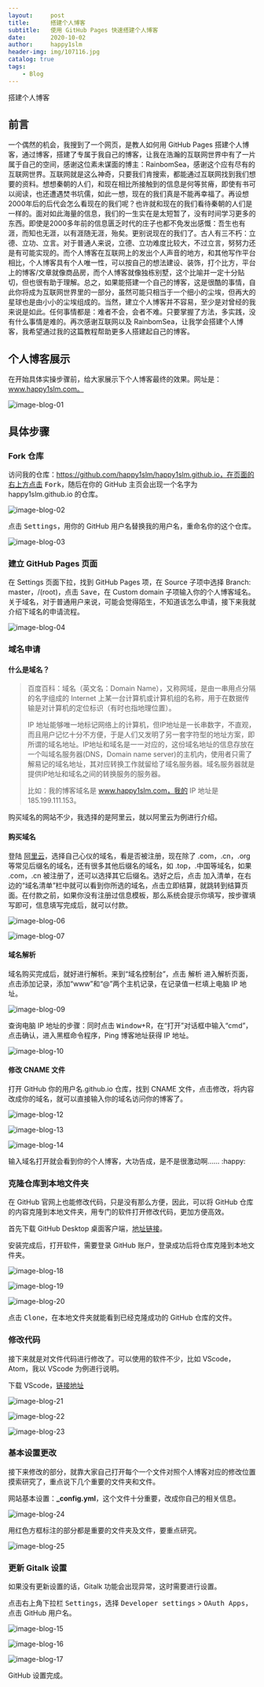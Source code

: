 ```yaml
---
layout:     post
title:      搭建个人博客
subtitle:   使用 GitHub Pages 快速搭建个人博客
date:       2020-10-02
author:     happy1slm
header-img: img/107116.jpg
catalog: true
tags:
    - Blog
---
```





搭建个人博客

## 前言

一个偶然的机会，我搜到了一个网页，是教人如何用 GitHub Pages 搭建个人博客，通过博客，搭建了专属于我自己的博客，让我在浩瀚的互联网世界中有了一片属于自己的空间，感谢这位素未谋面的博主：RainbomSea，感谢这个应有尽有的互联网世界。互联网就是这么神奇，只要我们肯搜索，都能通过互联网找到我们想要的资料。想想秦朝的人们，和现在相比所接触到的信息是何等贫瘠，即使有书可以阅读，也还遭遇焚书坑儒，如此一想，现在的我们真是不能再幸福了。再设想2000年后的后代会怎么看现在的我们呢？也许就和现在的我们看待秦朝的人们是一样的。面对如此海量的信息，我们的一生实在是太短暂了，没有时间学习更多的东西。即使是2000多年前的信息匮乏时代的庄子也都不免发出感慨：吾生也有涯，而知也无涯，以有涯随无涯，殆矣。更别说现在的我们了。古人有三不朽：立德、立功、立言。对于普通人来说，立德、立功难度比较大，不过立言，努努力还是有可能实现的。而个人博客在互联网上的发出个人声音的地方，和其他写作平台相比，个人博客具有个人唯一性，可以按自己的想法建设、装饰，打个比方，平台上的博客/文章就像商品房，而个人博客就像独栋别墅，这个比喻并一定十分贴切，但也很有助于理解。总之，如果能搭建一个自己的博客，这是很酷的事情，自此你将成为互联网世界里的一部分，虽然可能只相当于一个细小的尘埃，但再大的星球也是由小小的尘埃组成的。当然，建立个人博客并不容易，至少是对曾经的我来说是如此。任何事情都是：难者不会，会者不难。只要掌握了方法，多实践，没有什么事情是难的。再次感谢互联网以及 RainbomSea，让我学会搭建个人博客，我希望通过我的这篇教程帮助更多人搭建起自己的博客。

## 个人博客展示

在开始具体实操步骤前，给大家展示下个人博客最终的效果。网址是：www.happy1slm.com。

![image-blog-01](https://cdn.jsdelivr.net/gh/happy1slm/cloudimg@master/image-blog-01.jpg)

## 具体步骤

### Fork 仓库

访问我的仓库：https://github.com/happy1slm/happy1slm.github.io，在页面的右上方点击 <kbd>Fork</kbd>，随后在你的 GitHub 主页会出现一个名字为 happy1slm.github.io 的仓库。

![image-blog-02](https://cdn.jsdelivr.net/gh/happy1slm/cloudimg@master/image-blog-02.jpg)

点击 <kbd>Settings</kbd>，用你的 GitHub 用户名替换我的用户名，重命名你的这个仓库。

![image-blog-03](https://cdn.jsdelivr.net/gh/happy1slm/cloudimg@master/image-blog-03.jpg)

### 建立 GitHub Pages 页面

在 Settings 页面下拉，找到 GitHub Pages 项，在 Source 子项中选择 Branch: master，/(root)，点击 <kbd>Save</kbd>，在 Custom domain 子项输入你的个人博客域名。关于域名，对于普通用户来说，可能会觉得陌生，不知道该怎么申请，接下来我就介绍下域名的申请流程。

![image-blog-04](https://cdn.jsdelivr.net/gh/happy1slm/cloudimg@master/image-blog-04.jpg)

### 域名申请

#### 什么是域名？

> 百度百科：域名（英文名：Domain Name），又称网域，是由一串用点分隔的名字组成的 Internet 上某一台计算机或计算机组的名称，用于在数据传输是对计算机的定位标识（有时也指地理位置）。
>
> IP 地址能够唯一地标记网络上的计算机，但IP地址是一长串数字，不直观，而且用户记忆十分不方便，于是人们又发明了另一套字符型的地址方案，即所谓的域名地址。IP地址和域名是一一对应的，这份域名地址的信息存放在一个叫域名服务器(DNS，Domain name server)的主机内，使用者只需了解易记的域名地址，其对应转换工作就留给了域名服务器。域名服务器就是提供IP地址和域名之间的转换服务的服务器。
>
> 比如：我的博客域名是 www.happy1slm.com，我的 IP 地址是 185.199.111.153。
>

购买域名的网站不少，我选择的是阿里云，就以阿里云为例进行介绍。

#### 购买域名

登陆 [阿里云](https://wanwang.aliyun.com/domain/)，选择自己心仪的域名，看是否被注册，现在除了 .com，.cn，.org 等常见后缀名的域名，还有很多其他后缀名的域名，如 .top，.中国等域名，如果 .com，.cn 被注册了，还可以选择其它后缀名。选好之后，点击 <kbd>加入清单</kbd>，在右边的“域名清单”栏中就可以看到你所选的域名，点击<kbd>立即结算</kbd>，就跳转到结算页面。在付款之前，如果你没有注册过信息模板，那么系统会提示你填写，按步骤填写即可，信息填写完成后，就可以付款。

![image-blog-06](https://cdn.jsdelivr.net/gh/happy1slm/cloudimg@master/image-blog-06.jpg)

![image-blog-07](https://i.loli.net/2020/10/01/63haUVgJFYIiqPy.jpg)

#### 域名解析

域名购买完成后，就好进行解析。来到“域名控制台”，点击 <kbd>解析</kbd> 进入解析页面，点击<kbd>添加记录</kbd>，添加“www”和“@”两个主机记录，在记录值一栏填上电脑 IP 地址。

![image-blog-09](https://i.loli.net/2020/10/01/4hQLHNAqDu7iUSF.jpg)

查询电脑 IP 地址的步骤：同时点击 <kbd>Window</kbd>+R，在“打开”对话框中输入“cmd”，点击<kbd>确认</kbd>，进入黑框命令程序，Ping 博客地址获得 IP 地址。

![image-blog-10](https://i.loli.net/2020/10/01/kgYqXJCya1dDGOK.jpg)

#### 修改 CNAME 文件

打开 GitHub 你的用户名.github.io 仓库，找到 CNAME 文件，点击修改，将内容改成你的域名，就可以直接输入你的域名访问你的博客了。

![image-blog-12](https://i.loli.net/2020/10/01/pwlJScztU71PL4k.jpg)

![image-blog-13](https://i.loli.net/2020/10/01/mYv8IT3wsd7kOt6.jpg)

![image-blog-14](https://i.loli.net/2020/10/01/8vzFX3SZGHWrRPk.jpg)

输入域名打开就会看到你的个人博客，大功告成，是不是很激动啊…… :happy:

### 克隆仓库到本地文件夹

在 GitHub 官网上也能修改代码，只是没有那么方便，因此，可以将 GitHub 仓库的内容克隆到本地文件夹，用专门的软件打开修改代码，更加方便高效。

首先下载 GitHub Desktop 桌面客户端，[地址链接](https://desktop.github.com/)。 

安装完成后，打开软件，需要登录 GitHub 账户，登录成功后将仓库克隆到本地文件夹。

![image-blog-18](https://cdn.jsdelivr.net/gh/happy1slm/cloudimg@master/image-blog-18.jpg)

![image-blog-19](https://cdn.jsdelivr.net/gh/happy1slm/cloudimg@master/image-blog-19.jpg)

![image-blog-20](https://cdn.jsdelivr.net/gh/happy1slm/cloudimg@master/image-blog-20.jpg)

点击 <kbd>Clone</kbd>，在本地文件夹就能看到已经克隆成功的 GitHub 仓库的文件。

### 修改代码

接下来就是对文件代码进行修改了。可以使用的软件不少，比如 VScode，Atom，我以 VScode 为例进行说明。

下载 VScode，[链接地址](https://code.visualstudio.com/)

![image-blog-21](https://cdn.jsdelivr.net/gh/happy1slm/cloudimg@master/image-blog-21.jpg)

![image-blog-22](https://cdn.jsdelivr.net/gh/happy1slm/cloudimg@master/image-blog-22.jpg)

![image-blog-23](https://cdn.jsdelivr.net/gh/happy1slm/cloudimg@master/image-blog-23.jpg)

### 基本设置更改

接下来修改的部分，就靠大家自己打开每个一个文件对照个人博客对应的修改位置摸索研究了，重点说下几个重要的文件夹和文件。

网站基本设置：**_config.yml**，这个文件十分重要，改成你自己的相关信息。

![image-blog-24](https://cdn.jsdelivr.net/gh/happy1slm/cloudimg@master/image-blog-24.jpg)

用红色方框标注的部分都是重要的文件夹及文件，要重点研究。

![image-blog-25](https://cdn.jsdelivr.net/gh/happy1slm/cloudimg@master/image-blog-25.jpg)

### 更新 Gitalk 设置

如果没有更新设置的话，Gitalk 功能会出现异常，这时需要进行设置。

点击右上角下拉栏 <kbd>Settings</kbd>，选择 <kbd>Developer settings</kbd> > <kbd>OAuth Apps</kbd>，点击 GitHub 用户名。

![image-blog-15](https://i.loli.net/2020/10/01/EtXKmjSbQRJ8LeV.jpg)

![image-blog-16](https://i.loli.net/2020/10/01/CTEL6DjxURKlmnW.jpg)

![image-blog-17](https://i.loli.net/2020/10/01/CTEL6DjxURKlmnW.jpg)

GitHub 设置完成。
